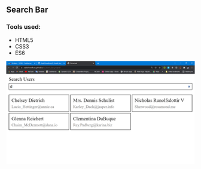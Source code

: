 <html>

<body>
<h2>
Search Bar 
</h2>
<h3>Tools used: </h3>
<ul>
<li>HTML5</li>
<li>CSS3</li>
<li>ES6</li>

</ul>
<img src="photo.png">

</body>

</html>

